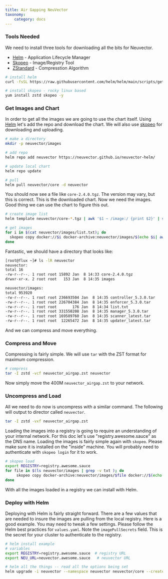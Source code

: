 ```yaml
---
title: Air Gapping NeuVector
taxonomy:
    category: docs
---
```


### Tools Needed

We need to install three tools for downloading all the bits for Neuvector.

* [Helm](https://helm.sh/) - Application Lifecycle Manager
* [Skopeo](https://github.com/containers/skopeo) - Image/Registry Tool
* [ZStandard](https://github.com/facebook/zstd) - Compresstion Algorithm

```bash
# install helm
curl -fsSL https://raw.githubusercontent.com/helm/helm/main/scripts/get-helm-3 | bash

# install skopeo - rocky linux based
yum install zstd skopeo -y
```

### Get Images and Chart

In order to get all the images we are going to use the chart itself. Using [Helm](https://helm.sh/) let's add the repo and download the chart. We will also use [skopeo](https://github.com/containers/skopeo) for downloading and uploading.

```bash
# make a directory
mkdir -p neuvector/images

# add repo
helm repo add neuvector https://neuvector.github.io/neuvector-helm/

# update local chart
helm repo update

# pull
helm pull neuvector/core -d neuvector
```

You should now see a file like `core-2.4.0.tgz`. The version may vary, but this is correct. This is the downloaded chart. Now we need the images. Good thing we can use the chart to figure this out.

```bash
# create image list
helm template neuvector/core-*.tgz | awk '$1 ~ /image:/ {print $2}' | sed -e 's/\"//g' > neuvector/images/list.txt

# get images
for i in $(cat neuvector/images/list.txt); do 
  skopeo copy docker://$i docker-archive:neuvector/images/$(echo $i| awk -F/ '{print $3}'|sed 's/:/_/g').tar:$(echo $i| awk -F/ '{print $3}')
done
```

Fantastic, we should have a directory that looks like:

```bash
[root@flux ~]# ls -lR neuvector
neuvector:
total 16
-rw-r--r--. 1 root root 15892 Jan  8 14:33 core-2.4.0.tgz
drwxr-xr-x. 2 root root   153 Jan  8 14:35 images

neuvector/images:
total 953920
-rw-r--r--. 1 root root 236693504 Jan  8 14:35 controller_5.3.0.tar
-rw-r--r--. 1 root root 226704384 Jan  8 14:35 enforcer_5.3.0.tar
-rw-r--r--. 1 root root       176 Jan  8 14:34 list.txt
-rw-r--r--. 1 root root 331550208 Jan  8 14:35 manager_5.3.0.tar
-rw-r--r--. 1 root root 169589760 Jan  8 14:35 scanner_latest.tar
-rw-r--r--. 1 root root  12265472 Jan  8 14:35 updater_latest.tar
```

And we can compress and move everything.

### Compress and Move

Compressing is fairly simple. We will use `tar` with the ZST format for maximum compression.

```bash
# compress
tar -I zstd -vcf neuvector_airgap.zst neuvector
```

Now simply move the 400M `neuvector_airgap.zst` to your network.

### Uncompress and Load

All we need to do now is uncompress with a similar command. The following will output to director called `neuvector`.

```bash
tar -I zstd -vxf neuvector_airgap.zst
```

Loading the images into a registry is going to require an understanding of your internal network. For this doc let's use "registry.awesome.sauce" as the DNS name. Loading the images is fairly simple again with `skopeo`. Please make sure it is installed on the "inside" machine. You will probably need to authenticate with `skopeo login` for it to work.

```bash
# skopeo load
export REGISTRY=registry.awesome.sauce
for file in $(ls neuvector/images | grep -v txt ); do 
     skopeo copy docker-archive:neuvector/images/$file docker://$(echo $file | sed 's/.tar//g' | awk -F_ '{print "'$REGISTRY'/neuvector/"$1":"$2}')
done
```

With all the images loaded in a registry we can install with Helm.

### Deploy with Helm

Deploying with Helm is fairly straight forward. There are a few values that are needed to insure the images are pulling from the local registry. Here is a good example. You may need to tweak a few settings. Please follow the Helm best practices for `values.yaml`. Note the `imagePullSecrets` field. This is the secret for your cluster to authenticate to the registry.

```bash
# helm install example
# variables
export REGISTRY=registry.awesome.sauce  # registry URL
export NEU_URL=neuvector.awesome.sauce   # neuvector URL

# helm all the things -- read all the options being set
helm upgrade -i neuvector --namespace neuvector neuvector/core --create-namespace  --set imagePullSecrets=regsecret --set k3s.enabled=true --set k3s.runtimePath=/run/k3s/containerd/containerd.sock  --set manager.ingress.enabled=true --set controller.pvc.enabled=true --set controller.pvc.capacity=10Gi --set manager.svc.type=ClusterIP --set registry=$REGISTRY --set tag=5.3.0 --set controller.image.repository=neuvector/controller --set enforcer.image.repository=neuvector/enforcer --set manager.image.repository=neuvector/manager --set cve.updater.image.repository=neuvector/updater --set manager.ingress.host=$NEU_URL
```

